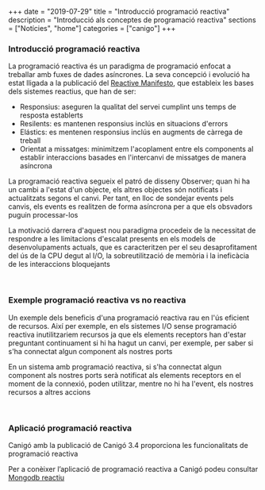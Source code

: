 +++
date        = "2019-07-29"
title       = "Introducció programació reactiva"
description = "Introducció als conceptes de programació reactiva"
sections    = ["Notícies", "home"]
categories  = ["canigo"]
+++

### Introducció programació reactiva

La programació reactiva és un paradigma de programació enfocat a treballar amb fuxes de dades asíncrones. La seva concepció i evolució ha estat lligada a la publicació del [Reactive Manifesto](https://www.reactivemanifesto.org/), que estableix les bases dels sistemes reactius, que han de ser:

- Responsius: aseguren la qualitat del servei cumplint uns temps de resposta establerts
- Resilents: es mantenen responsius inclús en situacions d'errors
- Elástics: es mentenen responsius inclús en augments de càrrega de treball
- Orientat a missatges: minimitzem l'acoplament entre els components al establir interaccions basades en l'intercanvi de missatges de manera asíncrona

La programació reactiva segueix el patró de disseny Observer; quan hi ha un cambi a l'estat d'un objecte, els altres objectes són notificats i actualitzats segons el canvi. Per tant, en lloc de sondejar events pels canvis, els events es realitzen de forma asíncrona per a que els obsvadors puguin processar-los

La motivació darrera d'aquest nou paradigma procedeix de la necessitat de respondre a les limitacions d'escalat presents en els models de desenvolupaments actuals, que es caracteritzen per el seu desaprofitament del ús de la CPU degut al I/O, la sobreutilització de memòria i la ineficàcia de les interaccions bloquejants

<br>

### Exemple programació reactiva vs no reactiva

Un exemple dels beneficis d'una programació reactiva rau en l'ús eficient de recursos. Així per exemple, en els sistemes I/O sense programació reactiva inutilitzariem recursos ja que els elements receptors han d'estar preguntant continuament si hi ha hagut un canvi, per exemple, per saber si s'ha connectat algun component als nostres ports

En un sistema amb programació reactiva, si s'ha connectat algun component als nostres ports serà notificat als elements receptors en el moment de la connexió, poden utilitzar, mentre no hi ha l'event, els nostres recursos a altres accions

<br>

### Aplicació programació reactiva

Canigó amb la publicació de Canigó 3.4 proporciona les funcionalitats de programació reactiva

Per a conèixer l’aplicació de programació reactiva a Canigó podeu consultar [Mongodb reactiu](/canigo-documentacio-versions-3x-altres/modul-mongodb-reactiu/)

